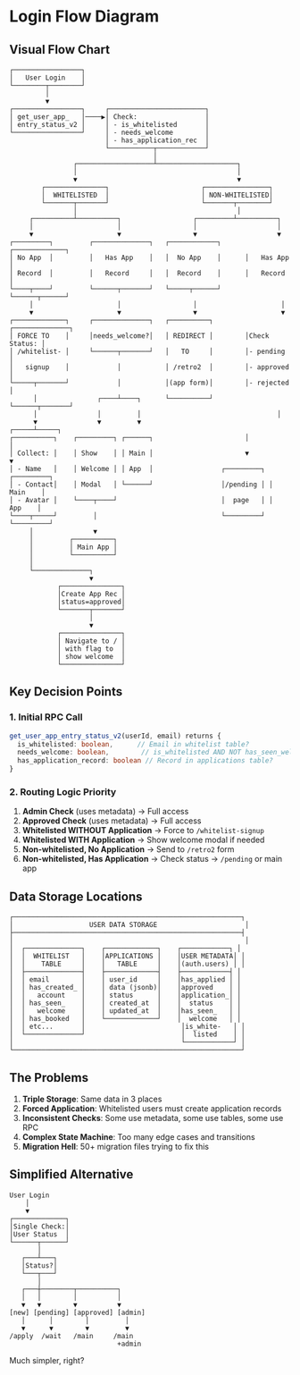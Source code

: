 # Login Flow Diagram

## Visual Flow Chart

```
┌─────────────────┐
│   User Login    │
└────────┬────────┘
         │
         ▼
┌─────────────────┐     ┌────────────────────────┐
│ get_user_app_   │────▶│ Check:                 │
│ entry_status_v2 │     │ - is_whitelisted       │
└─────────────────┘     │ - needs_welcome        │
                        │ - has_application_rec  │
                        └───────────┬────────────┘
                                    │
                ┌───────────────────┴────────────────────┐
                │                                        │
                ▼                                        ▼
        ┌───────────────┐                       ┌────────────────┐
        │  WHITELISTED  │                       │ NON-WHITELISTED│
        └───────┬───────┘                       └───────┬────────┘
                │                                        │
     ┌──────────┴──────────┐                  ┌─────────┴──────────┐
     │                     │                  │                    │
     ▼                     ▼                  ▼                    ▼
┌─────────┐         ┌──────────────┐   ┌────────────┐      ┌─────────────┐
│ No App  │         │   Has App    │   │  No App    │      │   Has App   │
│ Record  │         │   Record     │   │  Record    │      │   Record    │
└────┬────┘         └──────┬───────┘   └─────┬──────┘      └──────┬──────┘
     │                     │                  │                     │
     ▼                     ▼                  ▼                     ▼
┌─────────────┐     ┌──────────────┐   ┌──────────┐        ┌──────────────┐
│ FORCE TO    │     │needs_welcome?│   │ REDIRECT │        │Check Status: │
│ /whitelist- │     └──────┬───────┘   │   TO     │        │- pending     │
│   signup    │            │           │ /retro2  │        │- approved    │
└─────┬───────┘            │           │(app form)│        │- rejected    │
      │               ┌────┴────┐      └──────────┘        └──────┬───────┘
      │               │         │                                  │
      ▼               ▼         ▼                            ┌─────┴─────┐
┌──────────┐    ┌─────────┐ ┌──────┐                       │           │
│ Collect: │    │ Show    │ │ Main │                       ▼           ▼
│ - Name   │    │ Welcome │ │ App  │                 ┌─────────┐ ┌─────────┐
│ - Contact│    │ Modal   │ └──────┘                 │/pending │ │ Main    │
│ - Avatar │    └────┬────┘                          │  page   │ │  App    │
└────┬─────┘         │                               └─────────┘ └─────────┘
     │               ▼
     │         ┌──────────┐
     │         │ Main App │
     │         └──────────┘
     │
     └──────────────┐
                    ▼
            ┌───────────────┐
            │Create App Rec │
            │status=approved│
            └───────┬───────┘
                    │
                    ▼
            ┌───────────────┐
            │ Navigate to / │
            │ with flag to  │
            │ show welcome  │
            └───────────────┘
```

## Key Decision Points

### 1. Initial RPC Call
```typescript
get_user_app_entry_status_v2(userId, email) returns {
  is_whitelisted: boolean,      // Email in whitelist table?
  needs_welcome: boolean,        // is_whitelisted AND NOT has_seen_welcome
  has_application_record: boolean // Record in applications table?
}
```

### 2. Routing Logic Priority
1. **Admin Check** (uses metadata) → Full access
2. **Approved Check** (uses metadata) → Full access
3. **Whitelisted WITHOUT Application** → Force to `/whitelist-signup`
4. **Whitelisted WITH Application** → Show welcome modal if needed
5. **Non-whitelisted, No Application** → Send to `/retro2` form
6. **Non-whitelisted, Has Application** → Check status → `/pending` or main app

## Data Storage Locations

```
┌─────────────────────────────────────────────────────────┐
│                   USER DATA STORAGE                      │
├─────────────────────────────────────────────────────────┤
│                                                          │
│  ┌──────────────┐    ┌─────────────┐    ┌────────────┐ │
│  │  WHITELIST   │    │APPLICATIONS │    │USER METADATA│ │
│  │    TABLE     │    │   TABLE     │    │(auth.users) │ │
│  ├──────────────┤    ├─────────────┤    ├────────────┤ │
│  │ email        │    │ user_id     │    │has_applied │ │
│  │ has_created_ │    │ data (jsonb)│    │approved    │ │
│  │   account    │    │ status      │    │application_│ │
│  │ has_seen_    │    │ created_at  │    │  status    │ │
│  │   welcome    │    │ updated_at  │    │has_seen_   │ │
│  │ has_booked   │    └─────────────┘    │  welcome   │ │
│  │ etc...       │                        │is_white-   │ │
│  └──────────────┘                        │  listed    │ │
│                                          └────────────┘ │
└─────────────────────────────────────────────────────────┘
```

## The Problems

1. **Triple Storage**: Same data in 3 places
2. **Forced Application**: Whitelisted users must create application records
3. **Inconsistent Checks**: Some use metadata, some use tables, some use RPC
4. **Complex State Machine**: Too many edge cases and transitions
5. **Migration Hell**: 50+ migration files trying to fix this

## Simplified Alternative

```
User Login
    │
    ▼
┌─────────────┐
│Single Check:│
│User Status  │
└──────┬──────┘
       │
   ┌───┴───┐
   │Status?│
   └───┬───┘
       │
   ┌───┼────────┬──────────┐
   │   │        │          │
   ▼   ▼        ▼          ▼
[new] [pending] [approved] [admin]
   │      │        │         │
   ▼      ▼        ▼         ▼
/apply  /wait   /main     /main
                           +admin
```

Much simpler, right?